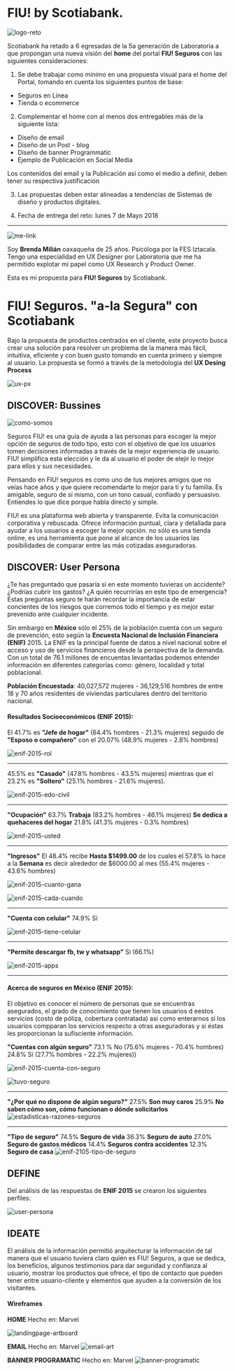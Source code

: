 # FIU! by Scotiabank. 

![logo-reto](https://user-images.githubusercontent.com/32876098/39654992-fe1ecad6-4fbc-11e8-9cad-b242b15730a9.png)

Scotiabank ha retado a 6 egresadas de la 5a generación de Laboratoria a que propongan una nueva visión del **home** del portal **FIU! Seguros** con las siguientes consideraciones: 

1. Se debe trabajar como mínimo en una propuesta visual para el home del Portal, tomando en cuenta los siguientes puntos de base:

- Seguros en Línea
- Tienda o ecommerce

2. Complementar el home con al menos dos entregables más de la siguiente lista:

- Diseño de email
- Diseño de un Post - blog
- Diseño de banner Programmatic
- Ejemplo de Publicación en Social Media

Los contenidos del email y la Publicación así como el medio a definir, deben tener su respectiva justificación

3. Las propuestas deben estar alineadas a tendencias de Sistemas de diseño y productos digitales.

4. Fecha de entrega del reto: lunes 7 de Mayo 2018

<hr>

![me-link](https://user-images.githubusercontent.com/32876098/39659385-c34d3a48-4fec-11e8-94aa-d1252370925e.png)

Soy **Brenda Milián** oaxaqueña de 25 años. Psicóloga por la FES Iztacala. Tengo una especialidad en UX Designer por Laboratoria que me ha permitido explotar mi papel como UX Research y Product Owner. 

Esta es mi propuesta para **FIU! Seguros** by Scotiabank.

# **FIU! Seguros**. "a-la Segura" con Scotiabank

Bajo la propuesta de productos centrados en el cliente, este proyecto busca crear una solución para resolver un problema de la manera más fácil, intuitiva, eficiente y con buen gusto tomando en cuenta primero y siempre al usuario. La propuesta se formó a través de la metodología
del **UX Desing Process** 

![ux-px](https://user-images.githubusercontent.com/32876098/39667145-4cc18800-5075-11e8-87e2-20e178bae003.png)

## DISCOVER: Bussines

![como-somos](https://user-images.githubusercontent.com/32876098/39667738-3c3e6ab8-5082-11e8-8be9-e1457c807ce5.png)

Seguros FIU! es una guía de ayuda a las personas para escoger la mejor opción de seguros de todo tipo, esto con el objetivo de que los usuarios tomen decisiones informadas a través de la mejor experiencia de usuario. FIU! simplifica esta elección y le da al usuario el poder de elejir lo mejor para ellos y sus necesidades. 

Pensando en FIU! seguros es como uno de tus mejores amigos que no veías hace años y que quiere recomendarte lo mejor para ti y tu familia. Es amigable, seguro de sí mismo, con un tono casual, confiado y persuasivo. Entiendes lo que dice porque habla directo y simple. 

FIU! es una plataforma web abierta y transparente. Evita la comunicación corporativa y rebuscada. Ofrece información puntual, clara y detallada para ayudar a los usuarios a escoger la mejor opción. no sólo es una tienda online, es una herramienta que pone al alcance de los usuarios las posibilidades de comparar entre las más cotizadas aseguradoras. 



## DISCOVER: User Persona

¿Te has preguntado que pasaría si en este momento tuvieras un accidente? ¿Podrías cubrir los gastos? ¿A quién recurrirías en este tipo de emergencia? Estas preguntas seguro te harán recordar la importancia de estar concientes de los riesgos que corremos todo el tiempo y es mejor estar prevenido ante cualquier incidente. 

Sin embargo en **México** sólo el 25% de la población cuenta con un seguro de prevención, esto según la **Encuesta Nacional de Inclusión Financiera (ENIF)**  2015. La ENIF es la principal fuente de datos a nivel nacional sobre el acceso y uso de servicios financieros desde la perspectiva de la demanda. Con un total de 76.1 millones de encuentas levantadas podemos entender información en diferentes categorías como: género, localidad y total poblacional. 

**Población Encuestada**: 40,027,572 mujeres - 36,129,516 hombres de entre 18 y 70 años residentes de viviendas particulares dentro del territorio nacional. 

#### Resultados Socioeconómicos (ENIF 2015):

El 41.7% es **"Jefe de hogar"** (64.4% hombres - 21.3% mujeres) seguido de **"Esposo o compañero"** con el 20.07% (48.9% mujeres - 2.8% hombres)

![enif-2015-rol](https://user-images.githubusercontent.com/32876098/39657809-29d1284a-4fd1-11e8-891a-d7bbba540026.png)

<hr>

45.5% es **"Casado"** (47.8% hombres - 43.5% mujeres) mientras que el 23.2% es **"Soltero"** (25.1% hombres - 21.6% mujeres).

![enif-2015-edo-civil](https://user-images.githubusercontent.com/32876098/39658347-7c4eb680-4fd8-11e8-8ee4-68757fd051c4.png)

<hr>

**"Ocupación"** 63.7% **Trabaja** (83.2% hombres - 46.1% mujeres) **Se dedica a quehaceres del hogar** 21.8% (41.3% mujeres - 0.3% hombres)

![enif-2015-usted](https://user-images.githubusercontent.com/32876098/39657722-42fba3b4-4fd0-11e8-9f0a-6168598a90ad.png)

<hr>

**"Ingresos"** El 48.4% recibe **Hasta $1499.00** de los cuales el 57.8% lo hace a la **Semana**  es decir alrededor de $6000.00 al mes (55.4% mujeres - 43.6% hombres)

![enif-2015-cuanto-gana](https://user-images.githubusercontent.com/32876098/39657730-440fdbd0-4fd0-11e8-93c5-76c852fd96e2.png)

![enif-2015-cada-cuando](https://user-images.githubusercontent.com/32876098/39657727-437d30dc-4fd0-11e8-99a8-ef313d9df791.png)

<hr>

**"Cuenta con celular"** 74.9% Sí 

![enif-2015-tiene-celular](https://user-images.githubusercontent.com/32876098/39657721-42e1cbec-4fd0-11e8-970d-eb6a8b5a30c0.png)

<hr>

**"Permite descargar fb, tw y whatsapp"** Si (66.1%) 

![enif-2015-apps](https://user-images.githubusercontent.com/32876098/39657726-4360895a-4fd0-11e8-9853-955a5e89b5a2.png)

<hr>

#### Acerca de seguros en México (ENIF 2015):

El objetivo es conocer el número de personas que se encuentras asegurados, el grado de conocimiento que tienen los usuarios d eestos servicios (costo de póliza, cobertura contratada) así como enterarnos si los usuarios compparan los servicios respecto a otras aseguradoras y si éstas les proporcionan la sufisciente información. 

**"Cuentas con algún seguro"** 73.1 % No (75.6% mujeres - 70.4% hombres) 24.8% Sí (27.7% hombres - 22.2% mujeres))

![enif-2015-cuenta-con-seguro](https://user-images.githubusercontent.com/32876098/39666577-55094322-506b-11e8-8115-b634e120378f.png)

![tuvo-seguro](https://user-images.githubusercontent.com/32876098/39666624-1bdcfc14-506c-11e8-8e6e-d8010084d2d3.png)
<hr>

**"¿Por qué no dispone de algún seguro?"** 27.5% **Son muy caros** 25.9% **No saben cómo son, cómo funcionan o dónde solicitarlos** 
![estadisticas-razones-seguros](https://user-images.githubusercontent.com/32876098/39666734-109a1286-506e-11e8-843d-c7c4f52d058f.png)
<hr>

**"Tipo de seguro"** 74.5% **Seguro de vida** 36.3% **Seguro de auto** 27.0% **Seguro de gastos médicos** 14.4% **Seguros contra accidentes** 12.3% **Seguro de casa**
![enif-2105-tipo-de-seguro](https://user-images.githubusercontent.com/32876098/39666872-580d08b0-5070-11e8-8aee-0d52f1ff7fbf.png)

## DEFINE

Del análisis de las respuestas de **ENIF 2015** se crearon los siguientes perfiles: 

![user-persona](https://user-images.githubusercontent.com/32876098/39667004-9e9590b6-5072-11e8-9b47-679bf675a071.jpg)

## IDEATE

El análisis de la información permitió arquitecturar la información de tal manera que el usuario tuviera claro quién es FIU! Seguros, a que se dedica, los beneficios, algunos testimonios para dar seguridad y confianza al usuario, mostrar los productos que ofrece, el tipo de contacto que pueden tener entre usuario-cliente y elementos que ayuden a la conversión de los visitantes. 

#### Wireframes 

**HOME** Hecho en: Marvel

![landingpage-artboard](https://user-images.githubusercontent.com/32876098/39677539-39599082-5142-11e8-94bd-bac8b2ad24cb.png)

**EMAIL** Hecho en: Marvel 
![email-art](https://user-images.githubusercontent.com/32876098/39677550-5064df52-5142-11e8-943a-00187832b900.png)

**BANNER PROGRAMATIC** Hecho en: Marvel
![banner-programatic](https://user-images.githubusercontent.com/32876098/39677552-669fbb84-5142-11e8-98c7-3ebc97a6d8e2.png)

